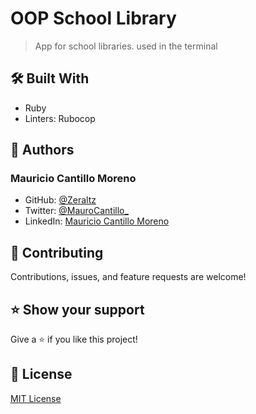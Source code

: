 # OOP School Library

> App for school libraries. used in the terminal

## 🛠️ Built With

- Ruby
- Linters: Rubocop

## 👤 Authors

### Mauricio Cantillo Moreno

- GitHub: [@Zeraltz](https://github.com/Zeraltz)
- Twitter: [@MauroCantillo\_](https://twitter.com/MauroCantillo_)
- LinkedIn: [Mauricio Cantillo Moreno](https://www.linkedin.com/in/mauricio-cantillo-moreno/)

## 🤝 Contributing

Contributions, issues, and feature requests are welcome!

## ⭐️ Show your support

Give a ⭐️ if you like this project!

## 📝 License

[MIT License](https://github.com/mikemtzp/Space-Travelers-Hub/blob/dev/LICENSE)
